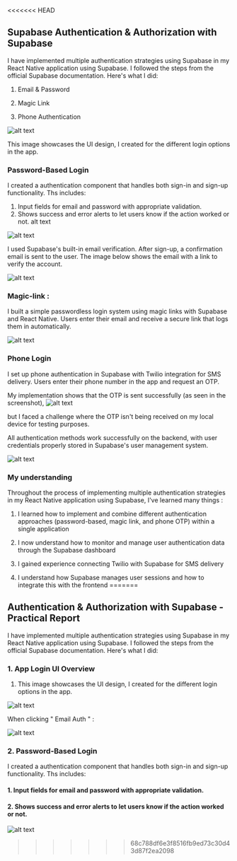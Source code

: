 <<<<<<< HEAD
## Supabase Authentication & Authorization with Supabase

I have implemented multiple authentication strategies using Supabase in my React Native application using Supabase. I followed the steps from the official Supabase documentation. Here's what I did:

1. Email & Password

2. Magic Link

3.  Phone Authentication

![alt text](Practical-2/assets/images/photo_2025-05-07_16-18-59.jpg)


This image showcases the UI design, I created for the different login options in the app.


### Password-Based Login
I created a authentication component that handles both sign-in and sign-up functionality. Ths includes:

1. Input fields for email and password with appropriate validation.
2. Shows success and error alerts to let users know if the action worked or not.
alt text

![alt text](Practical-2/assets/images/photo_2025-05-07_16-21-09.jpg)


I used Supabase's built-in email verification. After sign-up, a confirmation email is sent to the user. The image below shows the email with a link to verify the account.

![alt text](Practical-2/assets/images/photo_2025-05-07_16-34-29.jpg)


### Magic-link : 

I built a simple passwordless login system using magic links with Supabase and React Native. Users enter their email and receive a secure link that logs them in automatically.

![alt text](Practical-2/assets/images/photo_2025-05-07_16-45-16.jpg)

### Phone Login

I set up phone authentication in Supabase with Twilio integration for SMS delivery. Users enter their phone number in the app and request an OTP. 

My implementation shows that the OTP is sent successfully (as seen in the screenshot), 
![alt text](Practical-2/assets/images/image.png)

but I faced a challenge where the OTP isn't being received on my local device for testing purposes.

All authentication methods work successfully on the backend, with user credentials properly stored in Supabase's user management system.

![alt text](Practical-2/assets/images/image3.png)


### My understanding 

Throughout the process of implementing multiple authentication strategies in my React Native application using Supabase, I've learned many things :

1.  I learned how to implement and combine different authentication approaches (password-based, magic link, and phone OTP) within a single application

2. I now understand how to monitor and manage user authentication data through the Supabase dashboard

3. I gained experience connecting Twilio with Supabase for SMS delivery

4.  I understand how Supabase manages user sessions and how to integrate this with the frontend
=======
##  Authentication & Authorization with Supabase - Practical Report

I have implemented multiple authentication strategies using Supabase in my React Native application
using Supabase. I followed the steps from the official Supabase documentation. Here's what I did:


### 1. App Login UI Overview

1.  This image showcases the UI design, I created for the different login options in the app.

![alt text](practical-2/assets/images/login.png)

When clicking " Email Auth " :

![alt text](practical-2/assets/images/log.png)

### 2. Password-Based Login

I created a authentication component that handles both sign-in and sign-up functionality. Ths includes:

#### 1. Input fields for email and password with appropriate validation. 

#### 2. Shows success and error alerts to let users know if the action worked or not.

![alt text](practical-2/assets/images/alert.png)

>>>>>>> 68c788df6e3f8516fb9ed73c30d43d87f2ea2098

